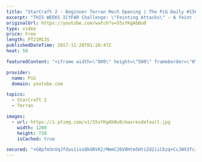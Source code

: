 ```yaml
---
title: "StarCraft 2 - Beginner Terran Mech Opening | The PiG Daily #156"
excerpt: "THIS WEEKS ICYFAR Challenge: \"Feinting Attacks\" - A feint is where you give the impression of attacking in one place where its fake or just a small distraction from the real thrust of your attack. Examples: Using empty drops or hallucinations to pull your opponent out of position!\r \r Send submissions"
originalUrl: https://youtube.com/watch?v=55sYKgAbBu0
type: video
price: Free
length: PT21M13S
publishedDateTime: 2017-11-28T01:28:47Z
heat: 50

featuredContent: "<iframe width=\"800\" height=\"500\" frameborder=\"0\" src=\"https://www.youtube.com/embed/55sYKgAbBu0\" allow=\"accelerometer; autoplay; encrypted-media; gyroscope; picture-in-picture\" allowfullscreen></iframe>"

provider:
  name: PiG
  domain: youtube.com

topics:
  - StarCraft 2
  - Terran

images:
  - url: https://i.ytimg.com/vi/55sYKgAbBu0/maxresdefault.jpg
    width: 1280
    height: 720
    isCached: true

secured: "+G8pfm3nVqJfdas1ivsQkGRVK2/MmmC26V0Htm5HtiZd2iiCbzq+CcJWX3fcJr/3H+eH57PAc1Y1t+LnX6rUU9wL3mXRli2TSB3gXBwExRYsgfZ9X5cl7rINIK5fubFJJJZb7z+SAA1ZQzLesa//qGZf+TzoOZE9FJiaJPve0C9VLI+mMSqmOa0xRZBmOtAoBDqrPBvwF3YAXRRb1RBjRXbnw9TX0XkDKT0BqKXuwtLuRq1KDh9DWhXF+hinL/vFuFrhD2ujtwqUCUDZOzDe7PuEZD0LnTFxYA8D59sMN7rUr+oqJFFFGmrZcYm1nWVUWJUn0zzFff6q5/qleXtxwFwsC9w2beZHCbyviWZWC3W5J7MmHbMKY9HMfjZrMQbrPKwxL+7ht7OWgK3937YS2ZYXKK0YiVEO1RTO5sAgErM=;VQck4o4GhDTaXvPAYd1eDQ=="
---
```


